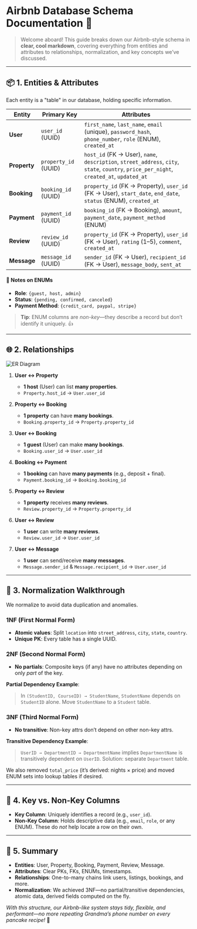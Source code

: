 # Airbnb Database Schema Documentation 🚀

> Welcome aboard! This guide breaks down our Airbnb-style schema in **clear, cool markdown**, covering everything from entities and attributes to relationships, normalization, and key concepts we’ve discussed.

---

## 📦 1. Entities & Attributes

Each entity is a "table" in our database, holding specific information.

| **Entity**   | **Primary Key**     | **Attributes**                                                                                                   |
|--------------|---------------------|------------------------------------------------------------------------------------------------------------------|
| **User**     | `user_id` (UUID)    | `first_name`, `last_name`, `email` (unique), `password_hash`, `phone_number`, `role` (ENUM), `created_at`       |
| **Property** | `property_id` (UUID)| `host_id` (FK → User), `name`, `description`, `street_address`, `city`, `state`, `country`, `price_per_night`, `created_at`, `updated_at` |
| **Booking**  | `booking_id` (UUID) | `property_id` (FK → Property), `user_id` (FK → User), `start_date`, `end_date`, `status` (ENUM), `created_at`    |
| **Payment**  | `payment_id` (UUID) | `booking_id` (FK → Booking), `amount`, `payment_date`, `payment_method` (ENUM)                                   |
| **Review**   | `review_id` (UUID)  | `property_id` (FK → Property), `user_id` (FK → User), `rating` (1–5), `comment`, `created_at`                    |
| **Message**  | `message_id` (UUID) | `sender_id` (FK → User), `recipient_id` (FK → User), `message_body`, `sent_at`                                   |

#### 📌 Notes on ENUMs
- **Role**: `{guest, host, admin}`
- **Status**: `{pending, confirmed, canceled}`
- **Payment Method**: `{credit_card, paypal, stripe}`

> **Tip**: ENUM columns are _non-key_—they describe a record but don’t identify it uniquely. 👍

---

## 🌐 2. Relationships

![ER Diagram](/assets/images/airbnb-er-diagram.png)  

1. **User ↔ Property**  
   - **1 host** (User) can list **many properties**.  
   - `Property.host_id` → `User.user_id`

2. **Property ↔ Booking**  
   - **1 property** can have **many bookings**.  
   - `Booking.property_id` → `Property.property_id`

3. **User ↔ Booking**  
   - **1 guest** (User) can make **many bookings**.  
   - `Booking.user_id` → `User.user_id`

4. **Booking ↔ Payment**  
   - **1 booking** can have **many payments** (e.g., deposit + final).  
   - `Payment.booking_id` → `Booking.booking_id`

5. **Property ↔ Review**  
   - **1 property** receives **many reviews**.  
   - `Review.property_id` → `Property.property_id`

6. **User ↔ Review**  
   - **1 user** can write **many reviews**.  
   - `Review.user_id` → `User.user_id`

7. **User ↔ Message**  
   - **1 user** can send/receive **many messages**.  
   - `Message.sender_id` & `Message.recipient_id` → `User.user_id`

---

## 🧹 3. Normalization Walkthrough

We normalize to avoid data duplication and anomalies.

### 1NF (First Normal Form)
- **Atomic values**: Split `location` into `street_address`, `city`, `state`, `country`.  
- **Unique PK**: Every table has a single UUID.

### 2NF (Second Normal Form)
- **No partials**: Composite keys (if any) have no attributes depending on only _part_ of the key.

**Partial Dependency Example**:  
> In `(StudentID, CourseID) → StudentName`, `StudentName` depends on `StudentID` alone. Move `StudentName` to a `Student` table.

### 3NF (Third Normal Form)
- **No transitive**: Non-key attrs don’t depend on other non-key attrs.

**Transitive Dependency Example**:  
> `UserID → DepartmentID → DepartmentName` implies `DepartmentName` is transitively dependent on `UserID`. Solution: separate `Department` table.

We also removed `total_price` (it’s derived: nights × price) and moved ENUM sets into lookup tables if desired.

---

## 🔑 4. Key vs. Non-Key Columns

- **Key Column**: Uniquely identifies a record (e.g., `user_id`).  
- **Non-Key Column**: Holds descriptive data (e.g., `email`, `role`, or any ENUM). These do _not_ help locate a row on their own.

---

## 🎉 5. Summary

- **Entities**: User, Property, Booking, Payment, Review, Message.  
- **Attributes**: Clear PKs, FKs, ENUMs, timestamps.  
- **Relationships**: One-to-many chains link users, listings, bookings, and more.  
- **Normalization**: We achieved 3NF—no partial/transitive dependencies, atomic data, derived fields computed on the fly.

_With this structure, our Airbnb-like system stays tidy, flexible, and performant—no more repeating Grandma’s phone number on every pancake recipe!_ 🚀
